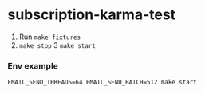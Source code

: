 # subscription-karma-test

1. Run `make fixtures`
2. `make stop`
3  `make start`

### Env example
`EMAIL_SEND_THREADS=64 EMAIL_SEND_BATCH=512 make start`
